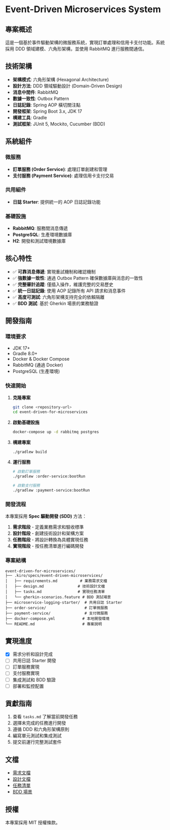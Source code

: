 # Event-Driven Microservices System

## 專案概述

這是一個基於事件驅動架構的微服務系統，實現訂單處理和信用卡支付功能。系統採用 DDD 領域建模、六角形架構，並使用 RabbitMQ 進行服務間通信。

## 技術架構

- **架構模式**: 六角形架構 (Hexagonal Architecture)
- **設計方法**: DDD 領域驅動設計 (Domain-Driven Design)
- **消息中間件**: RabbitMQ
- **數據一致性**: Outbox Pattern
- **日誌記錄**: Spring AOP 橫切關注點
- **開發框架**: Spring Boot 3.x, JDK 17
- **構建工具**: Gradle
- **測試框架**: JUnit 5, Mockito, Cucumber (BDD)

## 系統組件

### 微服務
- **訂單服務 (Order Service)**: 處理訂單創建和管理
- **支付服務 (Payment Service)**: 處理信用卡支付交易

### 共用組件
- **日誌 Starter**: 提供統一的 AOP 日誌記錄功能

### 基礎設施
- **RabbitMQ**: 服務間消息傳遞
- **PostgreSQL**: 生產環境數據庫
- **H2**: 開發和測試環境數據庫

## 核心特性

- ✅ **可靠消息傳遞**: 實現重試機制和確認機制
- ✅ **強數據一致性**: 通過 Outbox Pattern 確保數據庫與消息的一致性
- ✅ **完整審計追蹤**: 僅插入操作，維護完整的交易歷史
- ✅ **統一日誌記錄**: 使用 AOP 記錄所有 API 請求和消息事件
- ✅ **高度可測試**: 六角形架構支持完全的依賴隔離
- ✅ **BDD 測試**: 基於 Gherkin 場景的業務驗證

## 開發指南

### 環境要求
- JDK 17+
- Gradle 8.0+
- Docker & Docker Compose
- RabbitMQ (通過 Docker)
- PostgreSQL (生產環境)

### 快速開始

1. **克隆專案**
   ```bash
   git clone <repository-url>
   cd event-driven-for-microservices
   ```

2. **啟動基礎設施**
   ```bash
   docker-compose up -d rabbitmq postgres
   ```

3. **構建專案**
   ```bash
   ./gradlew build
   ```

4. **運行服務**
   ```bash
   # 啟動訂單服務
   ./gradlew :order-service:bootRun
   
   # 啟動支付服務
   ./gradlew :payment-service:bootRun
   ```

### 開發流程

本專案採用 **Spec 驅動開發 (SDD)** 方法：

1. **需求階段** - 定義業務需求和驗收標準
2. **設計階段** - 創建技術設計和架構方案  
3. **任務階段** - 將設計轉換為具體實現任務
4. **實現階段** - 按任務清單進行編碼開發

### 專案結構

```
event-driven-for-microservices/
├── .kiro/specs/event-driven-microservices/
│   ├── requirements.md          # 業務需求文檔
│   ├── design.md               # 技術設計文檔
│   ├── tasks.md                # 實現任務清單
│   └── gherkin-scenarios.feature # BDD 測試場景
├── microservice-logging-starter/  # 共用日誌 Starter
├── order-service/                 # 訂單微服務
├── payment-service/               # 支付微服務
├── docker-compose.yml            # 本地開發環境
└── README.md                     # 專案說明
```

## 實現進度

- [x] 需求分析和設計完成
- [ ] 共用日誌 Starter 開發
- [ ] 訂單服務實現
- [ ] 支付服務實現
- [ ] 集成測試和 BDD 驗證
- [ ] 部署和監控配置

## 貢獻指南

1. 查看 `tasks.md` 了解當前開發任務
2. 選擇未完成的任務進行開發
3. 遵循 DDD 和六角形架構原則
4. 編寫單元測試和集成測試
5. 提交前運行完整測試套件

## 文檔

- [需求文檔](.kiro/specs/event-driven-microservices/requirements.md)
- [設計文檔](.kiro/specs/event-driven-microservices/design.md)
- [任務清單](.kiro/specs/event-driven-microservices/tasks.md)
- [BDD 場景](.kiro/specs/event-driven-microservices/gherkin-scenarios.feature)

## 授權

本專案採用 MIT 授權條款。